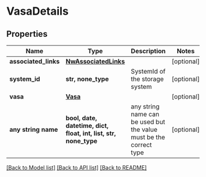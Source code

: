 # VasaDetails


## Properties
Name | Type | Description | Notes
------------ | ------------- | ------------- | -------------
**associated_links** | [**NwAssociatedLinks**](NwAssociatedLinks.md) |  | [optional] 
**system_id** | **str, none_type** | SystemId of the storage system | [optional] 
**vasa** | [**Vasa**](Vasa.md) |  | [optional] 
**any string name** | **bool, date, datetime, dict, float, int, list, str, none_type** | any string name can be used but the value must be the correct type | [optional]

[[Back to Model list]](../README.md#documentation-for-models) [[Back to API list]](../README.md#documentation-for-api-endpoints) [[Back to README]](../README.md)


